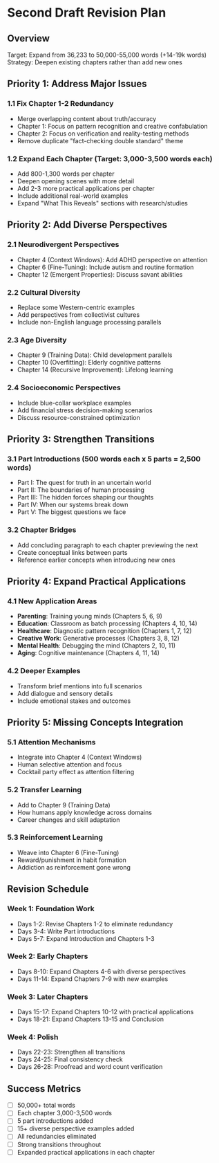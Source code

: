 # Second Draft Revision Plan

## Overview

Target: Expand from 36,233 to 50,000-55,000 words (+14-19k words)
Strategy: Deepen existing chapters rather than add new ones

## Priority 1: Address Major Issues

### 1.1 Fix Chapter 1-2 Redundancy

- Merge overlapping content about truth/accuracy
- Chapter 1: Focus on pattern recognition and creative confabulation
- Chapter 2: Focus on verification and reality-testing methods
- Remove duplicate "fact-checking double standard" theme

### 1.2 Expand Each Chapter (Target: 3,000-3,500 words each)

- Add 800-1,300 words per chapter
- Deepen opening scenes with more detail
- Add 2-3 more practical applications per chapter
- Include additional real-world examples
- Expand "What This Reveals" sections with research/studies

## Priority 2: Add Diverse Perspectives

### 2.1 Neurodivergent Perspectives

- Chapter 4 (Context Windows): Add ADHD perspective on attention
- Chapter 6 (Fine-Tuning): Include autism and routine formation
- Chapter 12 (Emergent Properties): Discuss savant abilities

### 2.2 Cultural Diversity

- Replace some Western-centric examples
- Add perspectives from collectivist cultures
- Include non-English language processing parallels

### 2.3 Age Diversity

- Chapter 9 (Training Data): Child development parallels
- Chapter 10 (Overfitting): Elderly cognitive patterns
- Chapter 14 (Recursive Improvement): Lifelong learning

### 2.4 Socioeconomic Perspectives

- Include blue-collar workplace examples
- Add financial stress decision-making scenarios
- Discuss resource-constrained optimization

## Priority 3: Strengthen Transitions

### 3.1 Part Introductions (500 words each x 5 parts = 2,500 words)

- Part I: The quest for truth in an uncertain world
- Part II: The boundaries of human processing
- Part III: The hidden forces shaping our thoughts
- Part IV: When our systems break down
- Part V: The biggest questions we face

### 3.2 Chapter Bridges

- Add concluding paragraph to each chapter previewing the next
- Create conceptual links between parts
- Reference earlier concepts when introducing new ones

## Priority 4: Expand Practical Applications

### 4.1 New Application Areas

- **Parenting**: Training young minds (Chapters 5, 6, 9)
- **Education**: Classroom as batch processing (Chapters 4, 10, 14)
- **Healthcare**: Diagnostic pattern recognition (Chapters 1, 7, 12)
- **Creative Work**: Generative processes (Chapters 3, 8, 12)
- **Mental Health**: Debugging the mind (Chapters 2, 10, 11)
- **Aging**: Cognitive maintenance (Chapters 4, 11, 14)

### 4.2 Deeper Examples

- Transform brief mentions into full scenarios
- Add dialogue and sensory details
- Include emotional stakes and outcomes

## Priority 5: Missing Concepts Integration

### 5.1 Attention Mechanisms

- Integrate into Chapter 4 (Context Windows)
- Human selective attention and focus
- Cocktail party effect as attention filtering

### 5.2 Transfer Learning

- Add to Chapter 9 (Training Data)
- How humans apply knowledge across domains
- Career changes and skill adaptation

### 5.3 Reinforcement Learning

- Weave into Chapter 6 (Fine-Tuning)
- Reward/punishment in habit formation
- Addiction as reinforcement gone wrong

## Revision Schedule

### Week 1: Foundation Work

- Days 1-2: Revise Chapters 1-2 to eliminate redundancy
- Days 3-4: Write Part introductions
- Days 5-7: Expand Introduction and Chapters 1-3

### Week 2: Early Chapters

- Days 8-10: Expand Chapters 4-6 with diverse perspectives
- Days 11-14: Expand Chapters 7-9 with new examples

### Week 3: Later Chapters

- Days 15-17: Expand Chapters 10-12 with practical applications
- Days 18-21: Expand Chapters 13-15 and Conclusion

### Week 4: Polish

- Days 22-23: Strengthen all transitions
- Days 24-25: Final consistency check
- Days 26-28: Proofread and word count verification

## Success Metrics

- [ ] 50,000+ total words
- [ ] Each chapter 3,000-3,500 words
- [ ] 5 part introductions added
- [ ] 15+ diverse perspective examples added
- [ ] All redundancies eliminated
- [ ] Strong transitions throughout
- [ ] Expanded practical applications in each chapter
